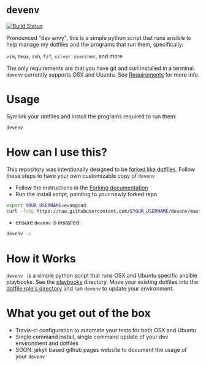 # `devenv`

[![Build Status](https://travis-ci.org/evangoad/devie.svg?branch=master)](https://travis-ci.org/evangoad/devie)

Pronounced "dev envy", this is a simple python script that runs ansible to help
manage my dotfiles and the programs that run them, specifically:

`vim`, `tmux`, `zsh`, `fzf`, `silver searcher`, and more

The only requirements are that you have git and curl installed in a terminal.
`devenv` currently supports OSX and Ubuntu. See [Requirements](REQUIREMENTS.md)
for more info.

# Usage

Symlink your dotfiles and install the programs required to run them:

```bash
devenv
```

# How can I use this?

This repository was intentionally designed to be [forked like
dotfiles](http://zachholman.com/2010/08/dotfiles-are-meant-to-be-forked/).
Follow these steps to have your own customizable copy of `devenv`

- Follow the instructions in the [Forking documentation](FORKING.md)
- Run the install script, pointing to your newly forked repo

```bash
export YOUR_USERNAME=evangoad
curl -fsSL https://raw.githubusercontent.com/$YOUR_USERNAME/devenv/master/install.sh | bash
```

- ensure `devenv` is installed:

```bash
devenv -v
```

# How it Works

`devenv ` is a simple python script that runs OSX and Ubuntu specific ansible
playbooks.  See the [playbooks](playbooks/) directory.  Move your existing
dotfiles into the [dotfile role's directory](playbooks/roles/dotfiles/files)
and run `devenv` to update your environment.

# What you get out of the box

- Travis-ci configuration to automate your tests for both OSX and Ubuntu
- Single command install, single command update of your dev environment and
  dotfiles
- SOON: jekyll based github pages website to document the usage of your `devenv`
